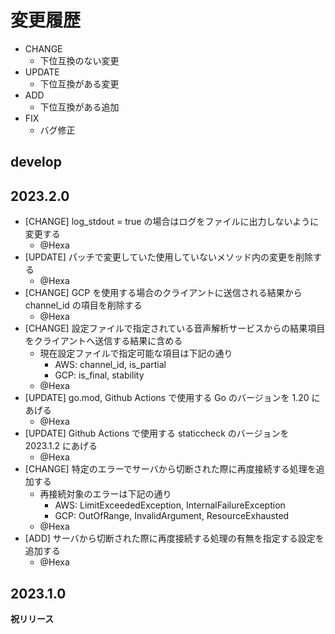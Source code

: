 # 変更履歴

- CHANGE
    - 下位互換のない変更
- UPDATE
    - 下位互換がある変更
- ADD
    - 下位互換がある追加
- FIX
    - バグ修正

## develop

## 2023.2.0

- [CHANGE] log_stdout = true の場合はログをファイルに出力しないように変更する
    - @Hexa
- [UPDATE] パッチで変更していた使用していないメソッド内の変更を削除する
    - @Hexa
- [CHANGE] GCP を使用する場合のクライアントに送信される結果から channel_id の項目を削除する
    - @Hexa
- [CHANGE] 設定ファイルで指定されている音声解析サービスからの結果項目をクライアントへ送信する結果に含める
    - 現在設定ファイルで指定可能な項目は下記の通り
        - AWS: channel_id, is_partial
        - GCP: is_final, stability
    - @Hexa
- [UPDATE] go.mod, Github Actions で使用する Go のバージョンを 1.20 にあげる
    - @Hexa
- [UPDATE] Github Actions で使用する staticcheck のバージョンを 2023.1.2 にあげる
    - @Hexa
- [CHANGE] 特定のエラーでサーバから切断された際に再度接続する処理を追加する
    - 再接続対象のエラーは下記の通り
        - AWS: LimitExceededException, InternalFailureException
        - GCP: OutOfRange, InvalidArgument, ResourceExhausted
    - @Hexa
- [ADD] サーバから切断された際に再度接続する処理の有無を指定する設定を追加する
    - @Hexa

## 2023.1.0

**祝リリース**

